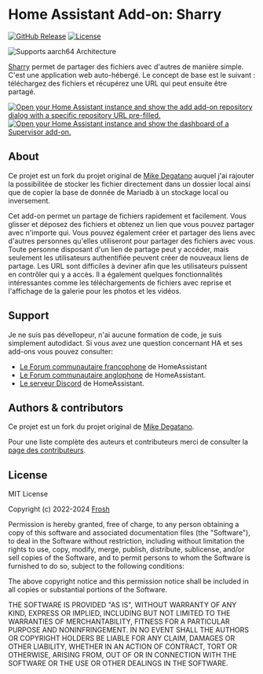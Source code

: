# Home Assistant Add-on: Sharry

[![GitHub Release][releases-shield]][releases]
[![License][license-shield]](LICENSE)

![Supports aarch64 Architecture][aarch64-shield]

[Sharry][sharry] permet de partager des fichiers avec d'autres de manière
simple. C'est une application web auto-hébergé. Le concept de base est le
suivant : téléchargez des fichiers et récupérez une URL qui peut ensuite
être partagé.

[![Open your Home Assistant instance and show the add add-on repository dialog
with a specific repository URL pre-filled.][add-repo-shield]][add-repo]
[![Open your Home Assistant instance and show the dashboard of a Supervisor add-on.][add-addon-shield]][add-addon]

## About

Ce projet est un fork du projet original de [Mike Degatano][mike-degatano] auquel
j'ai rajouter la possibilitée de stocker les fichier directement dans un dossier
local ainsi que de copier la base de donnée de Mariadb à un stockage local ou inversement.

Cet add-on permet un partage de fichiers rapidement et facilement.
Vous glisser et déposez des fichiers et obtenez un lien que vous pouvez partager
avec n'importe qui.
Vous pouvez également créer et partager des liens avec d'autres personnes
qu'elles utiliseront pour partager des fichiers avec vous.
Toute personne disposant d'un lien de partage peut y accéder, mais seulement les
utilisateurs authentifiée peuvent créer de nouveaux liens de partage.
Les URL sont difficiles à deviner afin que les utilisateurs puissent en contrôler
qui y a accès.
Il a également quelques fonctionnalités intéressantes comme les téléchargements
de fichiers avec reprise et l'affichage de la galerie pour les photos et les
vidéos.

## Support

Je ne suis pas dévellopeur, n'ai aucune formation de code, je suis simplement
autodidact.
Si vous avez une question concernant HA et ses add-ons vous pouvez consulter:

- [Le Forum communautaire francophone][hacf] de HomeAssistant
- [Le Forum communautaire anglophone][forum] de HomeAssistant.
- [Le serveur Discord][discord-ha] de HomeAssistant.

## Authors & contributors

Ce projet est un fork du projet original de [Mike Degatano][mike-degatano].

Pour une liste complète des auteurs et contributeurs merci de consulter
la [page des contributeurs][contributors].

## License

MIT License

Copyright (c) 2022-2024 [Frosh][Frosh]

Permission is hereby granted, free of charge, to any person obtaining a copy
of this software and associated documentation files (the "Software"), to deal
in the Software without restriction, including without limitation the rights
to use, copy, modify, merge, publish, distribute, sublicense, and/or sell
copies of the Software, and to permit persons to whom the Software is
furnished to do so, subject to the following conditions:

The above copyright notice and this permission notice shall be included in all
copies or substantial portions of the Software.

THE SOFTWARE IS PROVIDED "AS IS", WITHOUT WARRANTY OF ANY KIND, EXPRESS OR
IMPLIED, INCLUDING BUT NOT LIMITED TO THE WARRANTIES OF MERCHANTABILITY,
FITNESS FOR A PARTICULAR PURPOSE AND NONINFRINGEMENT. IN NO EVENT SHALL THE
AUTHORS OR COPYRIGHT HOLDERS BE LIABLE FOR ANY CLAIM, DAMAGES OR OTHER
LIABILITY, WHETHER IN AN ACTION OF CONTRACT, TORT OR OTHERWISE, ARISING FROM,
OUT OF OR IN CONNECTION WITH THE SOFTWARE OR THE USE OR OTHER DEALINGS IN THE
SOFTWARE.

[add-addon]: https://my.home-assistant.io/redirect/supervisor_addon/?addon=c751e21a_sharry
[add-addon-shield]: https://my.home-assistant.io/badges/supervisor_addon.svg
[add-repo]: https://my.home-assistant.io/redirect/supervisor_add_addon_repository/?repository_url=https%3A//github.com/erdnaxela02/hassio-addons
[add-repo-shield]: https://my.home-assistant.io/badges/supervisor_add_addon_repository.svg
[releases]: https://github.com/erdnaxela02/addon-sharry/releases
[releases-shield]: https://img.shields.io/github/v/release/erdnaxela02/addon-sharry
[license-shield]: https://img.shields.io/github/license/erdnaxela02/addon-sharry
[aarch64-shield]: https://img.shields.io/badge/aarch64-yes-green.svg
[mike-degatano]: https://github.com/mdegat01/addon-sharry
[contributors]: https://github.com/mdegat01/addon-sharry/graphs/contributors
[sharry]: https://eikek.github.io/sharry/
[discord-ha]: https://discord.gg/c5DvZ4e
[forum]: https://community.home-assistant.io
[hacf]: https://forum.hacf.fr/
[Frosh]: https://github.com/erdnaxela02

